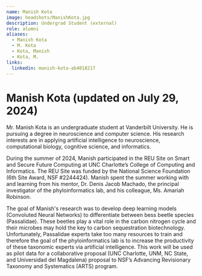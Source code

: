 ```yaml
---
name: Manish Kota
image: headshots/ManishKota.jpg
description: Undergrad Student (external)
role: alumni
aliases: 
  - Manish Kota
  - M. Kota
  - Kota, Manish
  - Kota, M.
links: 
  linkedin: manish-kota-ab4018217
---
```


# Manish Kota (updated on July 29, 2024)

Mr. Manish Kota is an undergraduate student at Vanderbilt University. He is pursuing a degree in neuroscience and computer science. His research interests are in applying artificial intelligence to neuroscience, computational biology, cognitive science, and informatics.

During the summer of 2024,  Manish participated in the REU Site on Smart and Secure Future Computing at UNC Charlotte’s College of Computing and Informatics. The REU Site was funded by the National Science Foundation (6th Site Award, NSF #2244424). Manish spent the summer working with and learning from his mentor, Dr. Denis Jacob Machado, the principal investigator of the phyloinformatics lab, and his colleague, Ms. Amariah Robinson.

The goal of Manish's research was to develop deep learning models (Convoluted Neural Networks) to differentiate between bess beetle species (Passalidae). These beetles play a vital role in the carbon nitrogen cycle and their microbes may hold the key to carbon sequestration biotechnology. Unfortunately, Passalidae experts take too many resources to train and therefore the goal of the phyloinformatics lab is to increase the productivity of these taxonomic experts via artificial intelligence. This work will be used as pilot data for a collaborative proposal (UNC Charlotte, UNM, NC State, and Universidad del Magdalena) proposal to NSF’s Advancing Revisionary Taxonomy and Systematics (ARTS) program.